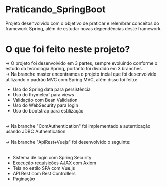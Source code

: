 # Praticando_SpringBoot
Projeto desenvolvido com o objetivo de praticar e relembrar conceitos do framework Spring, além de estudar novas dependências deste framework.

# O que foi feito neste projeto?

-> O projeto foi desenvolvido em 3 partes, sempre evoluindo conforme o estudo da tecnologia Spring, portanto foi dividido em 3 branches.
<br/>
-> Na branche master encontramos o projeto incial que foi desenvolvido utilizando o padrão MVC com Spring MVC, além disso foi feito:
<br/>
<ul>
 <li> Uso do Spring data para persistência </li>
 <li> Uso do thymeleaf para views </li>
 <li> Validação com Bean Validation </li>
 <li> Uso do WebSecurity para login</li>
 <li> Uso do bootstrap para estilização </li>
</ul>
<br/>
-> Na branche "ComAuthentication" foi implementado a autenticação usando JDBC Authentication
<br/>
<br/>
-> Na branche "ApiRest+Vuejs" foi desenvolvido o seguinte:
<br/>
<br/>
<ul>
  <li> Sistema de login com Spring Security </li>
  <li> Execução requisições AJAX com Axiom </li>
  <li> Tela no estilo SPA com Vue.js </li>
  <li> API Rest com Rest Controllers </li>
  <li> Paginação </li>
</ul>

